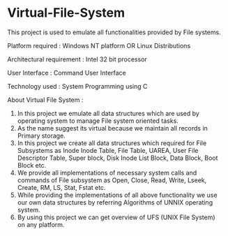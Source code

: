 # Virtual-File-System

This project is used to emulate all functionalities provided by File systems.

Platform required :
Windows NT platform OR Linux Distributions

Architectural requirement :
Intel 32 bit processor

User Interface :
Command User Interface

Technology used :
System Programming using C

About Virtual File System :
1) In this project we emulate all data structures which are used by operating system to manage File system oriented tasks.
2) As the name suggest its virtual because we maintain all records in Primary storage.
3) In this project we create all data structures which required for File Subsystems as Inode Inode Table,
   File Table, UAREA, User File Descriptor Table, Super block, Disk Inode List Block, Data Block, Boot Block etc.
4) We provide all implementations of necessary system calls and commands of File subsystem as Open, Close, Read, Write, Lseek,
   Create, RM, LS, Stat, Fstat etc.
5) While providing the implementations of all above functionality we use our own data structures by referring Algorithms of UNNIX operating system.
6) By using this project we can get overview of UFS (UNIX File System) on any platform.
